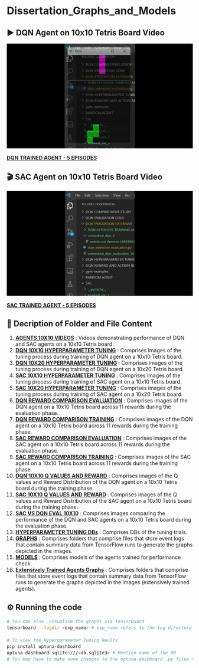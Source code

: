 # Dissertation_Graphs_and_Models

## ▶️ DQN Agent on 10x10 Tetris Board Video

![](https://github.com/Sonali2824/Dissertation_Graphs_and_Models/blob/main/AGENTS%2010X10%20VIDEOS/DQN.gif)

<a href="https://www.youtube.com/watch?v=r6K-gYsgYxY"> <b>DQN TRAINED AGENT - 5 EPISODES</b></a>

## 🎬 SAC Agent on 10x10 Tetris Board Video

![](https://github.com/Sonali2824/Dissertation_Graphs_and_Models/blob/main/AGENTS%2010X10%20VIDEOS/SAC.gif)

<a href="https://www.youtube.com/watch?v=qWA7CK0S4aA"> <b>SAC TRAINED AGENT - 5 EPISODES</b></a>

## 📁 Decription of Folder and File Content

1. <a href="https://github.com/Sonali2824/Dissertation_Graphs_and_Models/tree/main/AGENTS%2010X10%20VIDEOS"> <b>AGENTS 10X10 VIDEOS</b></a>
: Videos demonstrating performance of DQN and SAC agents on a 10x10 Tetris board.
2. <a href="https://github.com/Sonali2824/Dissertation_Graphs_and_Models/tree/main/DQN%2010X10%20HYPERPARAMETER%20TUNING"> <b>DQN 10X10 HYPERPARAMETER TUNING</b></a>
: Comprises images of the tuning process during training of DQN agent on a 10x10 Tetris board.
3. <a href="https://github.com/Sonali2824/Dissertation_Graphs_and_Models/tree/main/DQN%2010X20%20HYPERPARAMETER%20TUNING"> <b>DQN 10X20 HYPERPARAMETER TUNING</b></a>
: Comprises images of the tuning process during training of DQN agent on a 10x20 Tetris board.
4. <a href="https://github.com/Sonali2824/Dissertation_Graphs_and_Models/tree/main/SAC%2010X10%20HYPERPARAMETER%20TUNING"> <b>SAC 10X10 HYPERPARAMETER TUNING</b></a>
: Comprises images of the tuning process during training of SAC agent on a 10x10 Tetris board.
5. <a href="https://github.com/Sonali2824/Dissertation_Graphs_and_Models/tree/main/SAC%2010X20%20HYPERPARAMETER%20TUNING"> <b>SAC 10X20 HYPERPARAMETER TUNING</b></a>
: Comprises images of the tuning process during training of SAC agent on a 10x20 Tetris board.
6. <a href="https://github.com/Sonali2824/Dissertation_Graphs_and_Models/tree/main/DQN%20REWARD%20COMPARISON%20EVALUATION"> <b>DQN REWARD COMPARISON EVALUATION</b></a>
: Comprises images of the DQN agent on a 10x10 Tetris board across 11 rewards during the evaluation phase.
7. <a href="https://github.com/Sonali2824/Dissertation_Graphs_and_Models/tree/main/DQN%20REWARD%20COMPARISON%20TRAINING"> <b>DQN REWARD COMPARISON TRAINING</b></a>
: Comprises images of the DQN agent on a 10x10 Tetris board across 11 rewards during the training phase.
8. <a href="https://github.com/Sonali2824/Dissertation_Graphs_and_Models/tree/main/SAC%20REWARD%20COMPARISON%20EVALUATION"> <b>SAC REWARD COMPARISON EVALUATION</b></a>
: Comprises images of the SAC agent on a 10x10 Tetris board across 11 rewards during the evaluation phase.
9. <a href="https://github.com/Sonali2824/Dissertation_Graphs_and_Models/tree/main/SAC%20REWARD%20COMPARISON%20TRAINING"> <b>SAC REWARD COMPARISON TRAINING</b></a>
: Comprises images of the SAC agent on a 10x10 Tetris board across 11 rewards during the training phase.
10. <a href="https://github.com/Sonali2824/Dissertation_Graphs_and_Models/tree/main/DQN%2010X10%20Q%20VALUES%20AND%20REWARD"> <b>DQN 10X10 Q VALUES AND REWARD</b></a>
: Comprises images of the Q values and Reward Distribution of the DQN agent on a 10x10 Tetris board during the training phase.
11. <a href="https://github.com/Sonali2824/Dissertation_Graphs_and_Models/tree/main/SAC%2010X10%20Q%20VALUES%20AND%20REWARD"> <b>SAC 10X10 Q VALUES AND REWARD</b></a>
: Comprises images of the Q values and Reward Distribution of the SAC agent on a 10x10 Tetris board during the training phase.
12. <a href="https://github.com/Sonali2824/Dissertation_Graphs_and_Models/tree/main/SAC%20VS%20DQN%20EVAL%2010X10"> <b>SAC VS DQN EVAL 10X10</b></a>
: Comprises images comparing the performance of the DQN and SAC agents on a 10x10 Tetris board during the evaluation phase.
13. <a href="https://github.com/Sonali2824/Dissertation_Graphs_and_Models/tree/main/HYPERPARAMETER%20TUNING%20DBs"> <b>HYPERPARAMETER TUNING DBs</b></a>
: Comprises DBs of the tuning trials.
14. <a href="https://github.com/Sonali2824/Dissertation_Graphs_and_Models/tree/main/GRAPHS"> <b>GRAPHS</b></a>
: Comprises folders that comprise files that store event logs that contain summary data from TensorFlow runs to generate the graphs depicted in the images.
15. <a href="https://github.com/Sonali2824/Dissertation_Graphs_and_Models/tree/main/MODELS"> <b>MODELS</b></a>
: Comprises models of the agents trained for performance check.
16. <a href="https://drive.google.com/file/d/1ha8jNgzFsuUAPBUp-w_MPx7yKRg3T1d9/view?usp=sharing"> <b>Extensively Trained Agents Graphs</b></a>
: Comprises  folders that comprise files that store event logs that contain summary data from TensorFlow runs to generate the graphs depicted in the images (extensively trained agents).

## ⚙️ Running the code

```sh
# You can also  visualise the graphs via TensorBoard
tensorboard --logdir <exp_name> # exp_name refers to the log directory

# To view the Hyperparameter Tuning Reults
pip install optuna-dashboard
optuna-dashboard sqlite:///<db.sqlite3> # Mention name of the DB
# You may have to make some changes to the optuna-dashboard .py files to print "list" values on the webpage
```

